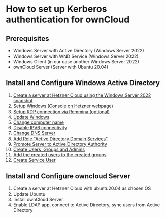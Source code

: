 # How to set up Kerberos authentication for ownCloud

## Prerequisites
* Windows Server with Active Directory (Windows Server 2022)
* Windows Server with WND Service (Windows Server 2022)
* Windows Client (in our case another Windows Server 2022)
* ownCloud Server (Server with Ubuntu 20.04)

## Install and Configure Windows Active Directory
1. [Create a server at Hetzner Cloud using the Windows Server 2022 snapshot]
2. [Setup Windows (Console on Hetzner webpage)]
3. [Setup RDP connection via Remmina (optional)]
4. [Update Windows]
5. [Change computer name]
6. [Disable IPV6 connectivity]
7. [Change DNS Server]
8. [Add Role "Active Directory Domain Services"]
9. [Promote Server to Active Directory Authority]
10. [Create Users, Groups and Admins]
11. [Add the created users to the created groups]
12. [Create Service User]
    




## Install and Configure owncloud Server
1. Create a server at Hetzner Cloud with ubuntu20.04 as chosen OS
2. Update Ubuntu
3. Install ownCloud Server
4. Enable LDAP app, connect to Active Directory, sync users from Active Directory



[Create a server at Hetzner Cloud using the Windows Server 2022 snapshot]: https://github.com/GeraldLeikam/tutorials/blob/master/guides/windows/server2022/create_hetzner_snapshot.md
[Setup Windows (Console on Hetzner webpage)]: https://github.com/GeraldLeikam/tutorials/blob/master/guides/windows/server2022/finish_setup_hetzner_webconsole.md
[Setup RDP connection via Remmina (optional)]: https://github.com/GeraldLeikam/tutorials/blob/master/guides/windows/server2022/setup_rdp_remmina.md
[Update Windows]: https://github.com/GeraldLeikam/tutorials/blob/master/guides/windows/server2022/update_windows.md
[Change computer name]: https://github.com/GeraldLeikam/tutorials/blob/master/guides/windows/server2022/change_computer_name.md
[Disable IPV6 connectivity]: https://github.com/GeraldLeikam/tutorials/blob/master/guides/windows/server2022/disable_ipv6_connectivity.md
[Change DNS Server]: https://github.com/GeraldLeikam/tutorials/blob/master/guides/windows/server2022/change_dns_server.md
[Add Role "Active Directory Domain Services"]: https://github.com/GeraldLeikam/tutorials/blob/master/guides/windows/server2022/install_active_directory_role.md
[Promote Server to Active Directory Authority]: https://github.com/GeraldLeikam/tutorials/blob/master/guides/windows/server2022/promote_server_to_active_directory.md
[Create Users, Groups and Admins]: https://github.com/GeraldLeikam/tutorials/blob/master/guides/windows/server2022/create_users_groups_admins.md
[Add the created users to the created groups]: https://github.com/GeraldLeikam/tutorials/blob/master/guides/windows/server2022/add_user_to_group.md
[Create Service User]: https://github.com/GeraldLeikam/tutorials/blob/master/guides/windows/server2022/create_service_user.md
